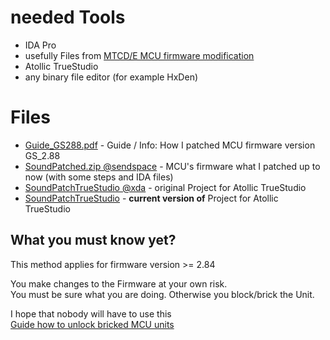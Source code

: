 # needed Tools
- IDA Pro
- usefully Files from [MTCD/E MCU firmware modification](https://forum.xda-developers.com/android-auto/mtcd-software-development/mtcd-e-mcu-firmware-modification-t3745838/post75471198#post75471198)
- Atollic TrueStudio
- any binary file editor (for example HxDen)

# Files
- [Guide_GS288.pdf](Guide_GS288.pdf) - Guide / Info: How I patched MCU firmware version GS_2.88
- [SoundPatched.zip @sendspace](https://www.sendspace.com/file/isdcd4) - MCU's firmware what I patched up to now (with some steps and IDA files)
- [SoundPatchTrueStudio @xda](https://forum.xda-developers.com/attachment.php?attachmentid=4596197&d=1536959880) - original Project for Atollic TrueStudio
- [SoundPatchTrueStudio](../SoundPatchTrueStudio) - **current version of** Project for Atollic TrueStudio

## What you must know yet?
This method applies for firmware version >= 2.84  
  
You make changes to the Firmware at your own risk.  
You must be sure what you are doing. Otherwise you block/brick the Unit.  
  
I hope that nobody will have to use this  
[Guide how to unlock bricked MCU units](https://forum.xda-developers.com/android-auto/mtcd-android-head-units-general/guide-how-to-unlock-bricked-mcu-units-t3748646)
